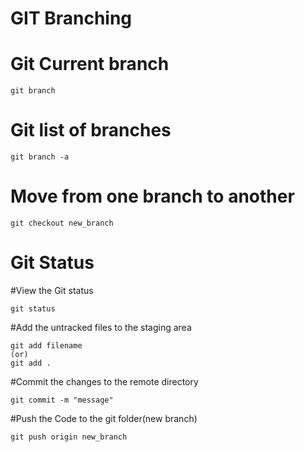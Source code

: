# GIT Branching

# Git Current branch
```
git branch
```
# Git list of branches
```
git branch -a
```
# Move from one branch to another
```
git checkout new_branch
```
# Git Status
#View the Git status
```
git status
```
#Add the untracked files to the staging area
```
git add filename
(or)
git add .
```
#Commit the changes to the remote directory
```
git commit -m "message"
```
#Push the Code to the git folder(new branch)
```
git push origin new_branch
```





